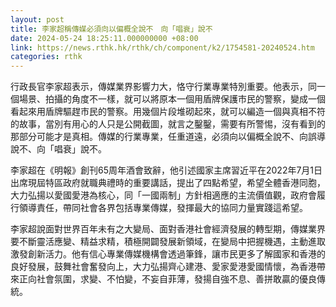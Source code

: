 ```yaml
---
layout: post
title: 李家超稱傳媒必須向以偏概全說不　向「唱衰」說不
date: 2024-05-24 18:25:11.000000000 +08:00
link: https://news.rthk.hk/rthk/ch/component/k2/1754581-20240524.htm
categories: rthk
---
```


行政長官李家超表示，傳媒業界影響力大，恪守行業專業特別重要。他表示，同一個場景、拍攝的角度不一樣，就可以將原本一個用盾牌保護市民的警察，變成一個看起來用盾牌驅趕市民的警察。用幾個片段堆砌起來，就可以編造一個與真相不符的故事，當別有用心的人只是公開截圖，就言之鑿鑿，需要有所警惕，沒有看到的那部分可能才是真相。傳媒的行業專業，任重道遠，必須向以偏概全說不、向誤導說不、向「唱衰」說不。

李家超在《明報》創刊65周年酒會致辭，他引述國家主席習近平在2022年7月1日出席現屆特區政府就職典禮時的重要講話，提出了四點希望，希望全體香港同胞，大力弘揚以愛國愛港為核心，同「一國兩制」方針相適應的主流價值觀，政府會履行領導責任，帶同社會各界包括專業傳媒，發揮最大的協同力量實踐這希望。

李家超說面對世界百年未有之大變局、面對香港社會經濟發展的轉型期，傳媒業界要不斷靈活應變、精益求精，積極開闢發展新領域，在變局中把握機遇，主動進取激發創新活力。他有信心專業傳媒機構會透過筆鋒，讓市民更多了解國家和香港的良好發展，鼓舞社會奮發向上，大力弘揚齊心建港、愛家愛港愛國情懷，為香港帶來正向社會氛圍，求變、不怕變，不妄自菲薄，發揚自強不息、善拼敢贏的優良傳統。
